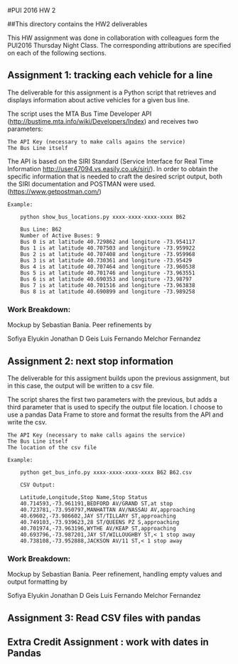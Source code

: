 #PUI 2016 HW 2

##This directory contains the HW2 deliverables

This HW assignment was done in collaboration with colleagues form the PUI2016 Thursday Night Class.
The corresponding attributions are specified on each of the following sections.

## Assignment 1:  tracking each vehicle for a line

The deliverable for this assignment is a Python script that retrieves and displays information about active vehicles for a given bus line.

The script uses the MTA Bus Time Developer API (http://bustime.mta.info/wiki/Developers/Index) and receives two parameters:

    The API Key (necessary to make calls agains the service)
    The Bus Line itself

The API is based on the SIRI Standard (Service Interface for Real Time Information http://user47094.vs.easily.co.uk/siri/).
In order to obtain the specific information that is needed to craft the desired script output, both the SIRI documentation and POSTMAN were used. (https://www.getpostman.com/)
    
    Example:
    
        python show_bus_locations.py xxxx-xxxx-xxxx-xxxx B62
        
        Bus Line: B62
        Number of Active Buses: 9
        Bus 0 is at latitude 40.729862 and longiture -73.954117
        Bus 1 is at latitude 40.707503 and longiture -73.959922
        Bus 2 is at latitude 40.707408 and longiture -73.959968
        Bus 3 is at latitude 40.730361 and longiture -73.95429
        Bus 4 is at latitude 40.707464 and longiture -73.960538
        Bus 5 is at latitude 40.701746 and longiture -73.963551
        Bus 6 is at latitude 40.690353 and longiture -73.98797
        Bus 7 is at latitude 40.701516 and longiture -73.963838
        Bus 8 is at latitude 40.690899 and longiture -73.989258

### Work Breakdown: 

Mockup by Sebastian Bania. Peer refinements by 

Sofiya Elyukin
Jonathan D Geis
Luis Fernando Melchor Fernandez

## Assignment 2: next stop information

The deliverable for this assigment builds upon the previous assignment, but in this case, the output will be written to a csv file.

The script shares the first two parameters with the previous, but adds a third parameter that is used to specify the output file location.
I choose to use a pandas Data Frame to store and format the results from the API and write the csv.

    The API Key (necessary to make calls agains the service)
    The Bus Line itself
    The location of the csv file
    
    Example: 
    
        python get_bus_info.py xxxx-xxxx-xxxx-xxxx B62 B62.csv
        
        CSV Output:
        
        Latitude,Longitude,Stop Name,Stop Status
        40.714593,-73.961191,BEDFORD AV/GRAND ST,at stop
        40.723781,-73.950797,MANHATTAN AV/NASSAU AV,approaching
        40.69602,-73.986602,JAY ST/TILLARY ST,approaching
        40.749103,-73.939623,28 ST/QUEENS PZ S,approaching
        40.701974,-73.963196,WYTHE AV/KEAP ST,approaching
        40.693796,-73.987201,JAY ST/WILLOUGHBY ST,< 1 stop away
        40.738108,-73.952888,JACKSON AV/11 ST,< 1 stop away
    
### Work Breakdown: 

Mockup by Sebastian Bania. Peer refinement, handling empty values and output formatting by 

Sofiya Elyukin
Jonathan D Geis
Luis Fernando Melchor Fernandez

## Assignment 3: Read CSV files with pandas



## Extra Credit Assignment : work with dates in Pandas
